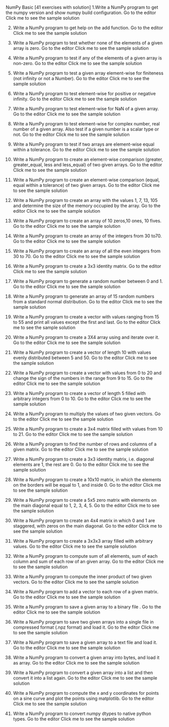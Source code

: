 NumPy Basic [41 exercises with solution]
1.Write a NumPy program to get the numpy version and show numpy build configuration. Go to the editor 
Click me to see the sample solution

2. Write a NumPy program to  get help on the add function. Go to the editor 
Click me to see the sample solution

3. Write a NumPy program to test whether none of the elements of a given array is zero. Go to the editor 
Click me to see the sample solution

4. Write a NumPy program to test if any of the elements of a given array is non-zero. Go to the editor 
Click me to see the sample solution

5. Write a NumPy program to test a given array element-wise for finiteness (not infinity or not a Number). Go to the editor 
Click me to see the sample solution

6. Write a NumPy program to test element-wise for positive or negative infinity. Go to the editor 
Click me to see the sample solution

7. Write a NumPy program to test element-wise for NaN of a given array. Go to the editor 
Click me to see the sample solution

8. Write a NumPy program to test element-wise for complex number, real number of a given array. Also test if a given number is a scalar type or not. Go to the editor 
Click me to see the sample solution

9. Write a NumPy program to test if two arrays are element-wise equal within a tolerance. Go to the editor 
Click me to see the sample solution

10. Write a NumPy program to create an element-wise comparison (greater, greater_equal, less and less_equal) of two given arrays. Go to the editor 
Click me to see the sample solution

11. Write a NumPy program to create an element-wise comparison (equal, equal within a tolerance) of two given arrays. Go to the editor 
Click me to see the sample solution

12. Write a NumPy program to create an array with the values 1, 7, 13, 105 and determine the size of the memory occupied by the array. Go to the editor 
Click me to see the sample solution

13. Write a NumPy program to create an array of 10 zeros,10 ones, 10 fives. Go to the editor 
Click me to see the sample solution

14. Write a NumPy program to create an array of the integers from 30 to70. Go to the editor 
Click me to see the sample solution

15. Write a NumPy program to create an array of all the even integers from 30 to 70. Go to the editor 
Click me to see the sample solution

16. Write a NumPy program to create a 3x3 identity matrix. Go to the editor 
Click me to see the sample solution

17. Write a NumPy program to generate a random number between 0 and 1. Go to the editor 
Click me to see the sample solution

18. Write a NumPy program to generate an array of 15 random numbers from a standard normal distribution. Go to the editor 
Click me to see the sample solution

19. Write a NumPy program to create a vector with values ranging from 15 to 55 and print all values except the first and last. Go to the editor 
Click me to see the sample solution

20. Write a NumPy program to create a 3X4 array using and iterate over it. Go to the editor 
Click me to see the sample solution

21. Write a NumPy program to create a vector of length 10 with values evenly distributed between 5 and 50. Go to the editor 
Click me to see the sample solution

22. Write a NumPy program to create a vector with values from 0 to 20 and change the sign of the numbers in the range from 9 to 15. Go to the editor 
Click me to see the sample solution

23. Write a NumPy program to create a vector of length 5 filled with arbitrary integers from 0 to 10. Go to the editor 
Click me to see the sample solution

24. Write a NumPy program to multiply the values of two given vectors. Go to the editor 
Click me to see the sample solution

25. Write a NumPy program to create a 3x4 matrix filled with values from 10 to 21. Go to the editor 
Click me to see the sample solution

26. Write a NumPy program to find the number of rows and columns of a given matrix. Go to the editor 
Click me to see the sample solution

27. Write a NumPy program to create a 3x3 identity matrix, i.e. diagonal elements are 1, the rest are 0. Go to the editor 
Click me to see the sample solution

28. Write a NumPy program to create a 10x10 matrix, in which the elements on the borders will be equal to 1, and inside 0. Go to the editor 
Click me to see the sample solution

29. Write a NumPy program to create a 5x5 zero matrix with elements on the main diagonal equal to 1, 2, 3, 4, 5. Go to the editor 
Click me to see the sample solution

30. Write a NumPy program to create an 4x4 matrix in which 0 and 1 are staggered, with zeros on the main diagonal. Go to the editor 
Click me to see the sample solution

31. Write a NumPy program to create a 3x3x3 array filled with arbitrary values. Go to the editor 
Click me to see the sample solution

32. Write a NumPy program to compute sum of all elements, sum of each column and sum of each row of an given array. Go to the editor 
Click me to see the sample solution

33. Write a NumPy program to compute the inner product of two given vectors. Go to the editor 
Click me to see the sample solution

34. Write a NumPy program to add a vector to each row of a given matrix. Go to the editor 
Click me to see the sample solution

35. Write a NumPy program to save a given array to a binary file . Go to the editor 
Click me to see the sample solution

36. Write a NumPy program to save two given arrays into a single file in compressed format (.npz format) and load it. Go to the editor 
Click me to see the sample solution

37. Write a NumPy program to save a given array to a text file and load it. Go to the editor 
Click me to see the sample solution

38. Write a NumPy program to convert a given array into bytes, and load it as array. Go to the editor 
Click me to see the sample solution

39. Write a NumPy program to convert a given array into a list and then convert it into a list again. Go to the editor 
Click me to see the sample solution

40. Write a NumPy program to compute the x and y coordinates for points on a sine curve and plot the points using matplotlib. Go to the editor 
Click me to see the sample solution

41. Write a NumPy program to convert numpy dtypes to native python types. Go to the editor 
Click me to see the sample solution

